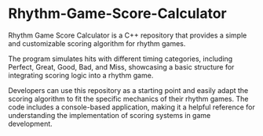 # Rhythm-Game-Score-Calculator
Rhythm Game Score Calculator is a C++ repository that provides a simple and customizable scoring algorithm for rhythm games.

The program simulates hits with different timing categories, including Perfect, Great, Good, Bad, and Miss, showcasing a basic structure for integrating scoring logic into a rhythm game.

Developers can use this repository as a starting point and easily adapt the scoring algorithm to fit the specific mechanics of their rhythm games. The code includes a console-based application, making it a helpful reference for understanding the implementation of scoring systems in game development.
